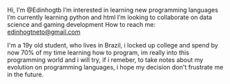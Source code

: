   Hi, I’m @Edinhogtb
  I’m interested in learning new programming languages
  I’m currently learning python and html
  I’m looking to collaborate on data science and gaming development
  How to reach me: edinhogtneto@gmail.com
  
  I'm a 19y old student, who lives in Brazil, i locked up college and spend by now 70% of my time learning how to program, im really into this programming world and i will try, if i remeber, to take notes about my evolution on programming languages, i hope my decision don't frustrate me in the future.

<!---
Edinhogtb/Edinhogtb is a ✨ special ✨ repository because its `README.md` (this file) appears on your GitHub profile.
You can click the Preview link to take a look at your changes.
--->
